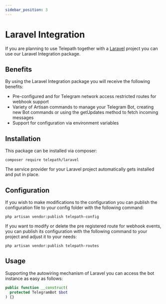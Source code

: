 ```yaml
---
sidebar_position: 3
---
```


Laravel Integration
===================

If you are planning to use Telepath together with a [Laravel](https://www.laravel.com) project you can use our Laravel Integration package.

## Benefits

By using the Laravel Integration package you will receive the following benefits:
* Pre-configured and for Telegram network access restricted routes for webhook support
* Variety of Artisan commands to manage your Telegram Bot, creating new Bot commands or using the getUpdates method to fetch incoming messages
* Support for configuration via environment variables

## Installation

This package can be installed via composer:

`composer require telepath/laravel`

The service provider for your Laravel project automatically gets installed and put in place.

## Configuration

If you wish to make modifications to the configuration you can publish the configuration file to your config folder with the following command:

`php artisan vendor:publish telepath-config`

If you want to modify or delete the pre registered route for webhook events, you can publish its configuration with the following command to your project and adjust it to your needs:

`php artisan vendor:publish telepath-routes`

## Usage

Supporting the autowiring mechanism of Laravel you can access the bot instance as easy as follows:

```php
public function __construct(
  protected TelegramBot $bot
) {}
```
